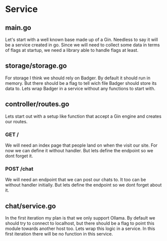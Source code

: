 # Service

## main.go
Let's start with a well known base made up of a Gin. Needless to say it will be a service created in go. Since we will need to collect some data in terms of flags at startup, we need a library able to handle flags at least.

## storage/storage.go
For storage I think we should rely on Badger. By default it should run in memory. But there should be a flag to tell wich file Badger should store its data to. Lets wrap Badger in a service without any functions to start with.

## controller/routes.go
Lets start out with a setup like function that accept a Gin engine and creates our routes.

### GET /
We will need an index page that people land on when the visit our site. For now we can define it without handler. But lets define the endpoint so we dont forget it.

### POST /chat
We will need an endpoint that we can post our chats to. It too can be without handler initially. But lets define the endpoint so we dont forget about it.

## chat/service.go
In the first iteration my plan is that we only support Ollama. By default we should try to connect to localhost, but there should be a flag to point this module towards another host too. Lets wrap this logic in a service. In this first iteration there will be no function in this service.